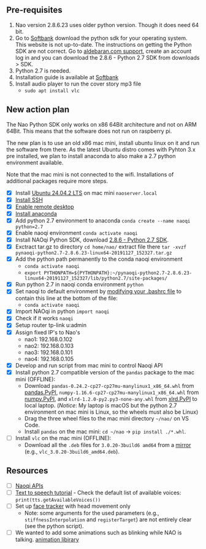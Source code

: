 ## Pre-requisites

1. Nao version 2.8.6.23 uses older python version. Though it does need 64 bit.
2. Go to [Softbank](http://doc.aldebaran.com/2-5/dev/python/index.html) download the python sdk for your operating system. This website is not up-to-date. The instructions on getting the Python SDK are not correct. Go to [aldebaran.com support](https://aldebaran.com/en/support/kb/nao6/downloads/nao6-software-downloads/), create an account log in and you can download the 2.8.6 - Python 2.7 SDK from downloads > SDK. 
3. Python 2.7 is needed.
4. Installation guide is available at [Softbank](http://doc.aldebaran.com/2-5/dev/python/install_guide.html)
5. Install audio player to run the cover story mp3 file
   - `sudo apt install vlc`

## New action plan

The Nao Python SDK only works on x86 64Bit architecture and not on ARM 64Bit. This means that the software does not run on raspberry pi.

The new plan is to use an old x86 mac mini, install ubuntu linux on it and run the software from there. As the latest Ubuntu distro comes with Pyhton 3.x pre installed, we plan to install anaconda to also make a 2.7 python environment available.

Note that the mac mini is not connected to the wifi. Installations of additional packages require more steps.

- [x] Install [Ubuntu 24.04.2 LTS](https://ubuntu.com/blog/ubuntu-desktop-24-04-noble-numbat-deep-dive) on mac mini `naoserver.local`
- [x] [Install SSH](https://www.cyberciti.biz/faq/how-to-install-ssh-on-ubuntu-linux-using-apt-get/)
- [x] [Enable remote desktop](https://help.ubuntu.com/stable/ubuntu-help/sharing-desktop.html.ro)
- [x] [Install anaconda](https://linuxconfig.org/installing-anaconda-on-ubuntu-24-04)
- [x] Add python 2.7 environment to anaconda `conda create --name naoqi python=2.7`
- [x] Enable naoqi environment `conda activate naoqi`
- [x] Install NAOqi Python SDK, download [2.8.6 - Python 2.7 SDK](https://aldebaran.com/en/support/kb/nao6/downloads/nao6-software-downloads/). 
- [x] Exctract tar.gz to directory `cd home/nao/` extract file there `tar -xvzf pynaoqi-python2.7-2.8.6.23-linux64-20191127_152327.tar.gz`
- [x] Add the python path permanently to the conda naoqi environment
    - `conda activate naoqi`
    - `export PYTHONPATH=${PYTHONPATH}:~/pynaoqi-python2.7-2.8.6.23-linux64-20191127_152327/lib/python2.7/site-packages/`
- [x] Run python 2.7 in naoqi conda environment `python`
- [x] Set naoqi to default environment by [modifying your .bashrc file](https://docs.rc.fas.harvard.edu/kb/editing-your-bashrc/#:~:text=In%20order%20to%20edit%20your,that%20you're%20using%20nano%20.) to contain this line at the bottom of the file:
    - `conda activate naoqi`
- [x] Import NAOqi in python `import naoqi`
- [x] Check if it works `naoqi`
- [x] Setup router tp-link u:admin
- [x] Assign fixed IP's to Nao's
    - nao1: 192.168.0.102
    - nao2: 192.168.0.103
    - nao3: 192.168.0.101
    - nao4: 192.168.0.105
- [x] Develop and run script from mac mini to control Naoqi API
- [x] Install python 2.7 compatible version of the `pandas` package to the mac mini (OFFLINE):
    - Download `pandas-0.24.2-cp27-cp27mu-manylinux1_x86_64.whl` from [pandas.PyPI](https://pypi.org/project/pandas/0.24.2/#files), `numpy-1.16.6-cp27-cp27mu-manylinux1_x86_64.whl` from [numpy.PyPI](https://pypi.org/project/numpy/1.16.6/#files), and `xlrd-1.2.0-py2.py3-none-any.whl` from [xlrd.PyPI](https://pypi.org/project/xlrd/1.2.0/#files) to local laptop. (*Notice*: My laptop is macOS but the python 2.7 environment on mac mini is Linux, so the wheels must also be Linux)
    - Drag the three wheel files to the mac mini directory `~/nao/` on VS Code.
    - Install `pandas` on the mac mini: `cd ~/nao` -> `pip install ./*.whl`.
- [ ] Install `vlc` on the mac mini (OFFLINE):
    - Download all the `.deb` files for `3.0.20-3build6 amd64` from a [mirror](https://mirror.nl.mirhosting.net/ubuntu/pool/universe/v/vlc/) (e.g., `vlc_3.0.20-3build6_amd64.deb`).
## Resources
- [ ] [Naoqi APIs](http://doc.aldebaran.com/2-1/naoqi/index.html)
- [ ] [Text to speech tutorial](http://doc.aldebaran.com/2-1/naoqi/audio/altexttospeech-tuto.html)
      - Check the default list of available voices: `print(tts.getAvailableVoices())`
- [ ] Set up [face tracker](http://doc.aldebaran.com/2-1/naoqi/trackers/altracker.html#ready-to-move-robot) with head movement only 
    - Note: some arguments for the used parameters (e.g., `stiffnessInterpolation` and `registerTarget`) are not entirely clear (see the python script).
- [ ] We wanted to add some animations such as blinking while NAO is talking. [animation libirary](http://doc.aldebaran.com/2-5/naoqi/motion/alanimationplayer-advanced.html#animationplayer-list-behaviors-nao)
